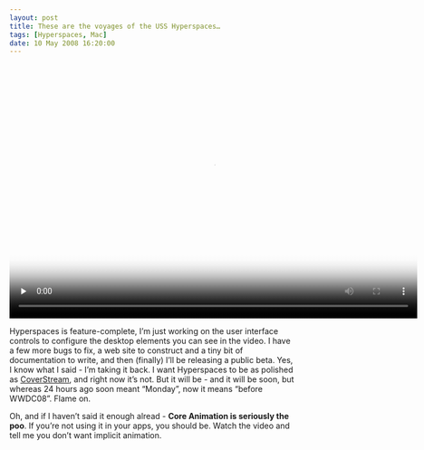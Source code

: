 ```yaml
---
layout: post
title: These are the voyages of the USS Hyperspaces…
tags: [Hyperspaces, Mac]
date: 10 May 2008 16:20:00
---
```


<video width="720" height="450" poster="http://static.tonyarnold.com/080510-155513-desktop-1306154371.jpg" controls="yes" preload="none" class="widescreen">
  <source src="http://static.tonyarnold.com/080510-155513-desktop-1306154384.m4v" type="video/mp4"></source>
</video>

Hyperspaces is feature-complete, I’m just working on the user interface controls to configure the desktop elements you can see in the video. I have a few more bugs to fix, a web site to construct and a tiny bit of documentation to write, and then (finally) I’ll be releasing a public beta. Yes, I know what I said - I’m taking it back. I want Hyperspaces to be as polished as [CoverStream][1], and right now it’s not. But it will be - and it will be soon, but whereas 24 hours ago soon meant “Monday”, now it means “before WWDC08”. Flame on.

Oh, and if I haven’t said it enough alread - **Core Animation is seriously the poo**. If you’re not using it in your apps, you should be. Watch the video and tell me you don’t want implicit animation.

 [1]: http://coverstream.net/